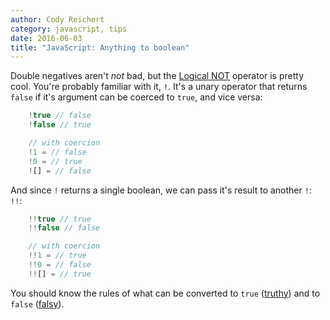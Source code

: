 ```yaml
---
author: Cody Reichert
category: javascript, tips
date: 2016-06-03
title: "JavaScript: Anything to boolean"
---
```


Double negatives aren't _not_ bad, but the
[Logical NOT](https://developer.mozilla.org/en-US/docs/Web/JavaScript/Reference/Operators/Logical_Operators#Logical_NOT)
operator is pretty cool. You're probably familiar with it, `!`. It's a
unary operator that returns `false` if it's argument can be coerced to
`true`, and vice versa:

```javascript
    !true // false
    !false // true

    // with coercion
    !1 = // false
    !0 = // true
    ![] = // false
```

And since `!` returns a single boolean, we can pass it's result to another `!`: `!!`:

```javascript
    !!true // true
    !!false // false

    // with coercion
    !!1 = // true
    !!0 = // false
    !![] = // true
```

You should know the rules of what can be converted to `true`
([truthy](https://developer.mozilla.org/en-US/docs/Glossary/truthy))
and to `false`
([falsy](https://developer.mozilla.org/en-US/docs/Glossary/falsy)).
